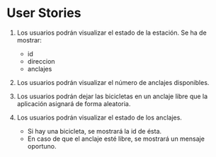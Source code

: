 # User Stories

1. Los usuarios podrán visualizar el estado de la estación.
   Se ha de mostrar:
    * id
    * direccion 
    * anclajes

2. Los usuarios podrán visualizar el número de anclajes disponibles.

3. Los usuarios podrán dejar las bicicletas en un anclaje libre que la aplicación asignará de forma aleatoria.

4. Los usuarios podrán visualizar el estado de los anclajes.
    * Si hay una bicicleta, se mostrará la id de ésta.
    * En caso de que el anclaje esté libre, se mostrará un mensaje oportuno.